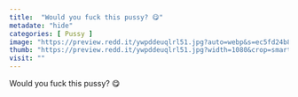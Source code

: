 ```yaml
---
title:  "Would you fuck this pussy? 😋"
metadate: "hide"
categories: [ Pussy ]
image: "https://preview.redd.it/ywpddeuqlrl51.jpg?auto=webp&s=ec5fd24b86d6c4dcf1360f409b609ac48d17e313"
thumb: "https://preview.redd.it/ywpddeuqlrl51.jpg?width=1080&crop=smart&auto=webp&s=9005a0d5f182cf57ee1d091290200fdf6b23acf6"
visit: ""
---
```

Would you fuck this pussy? 😋
